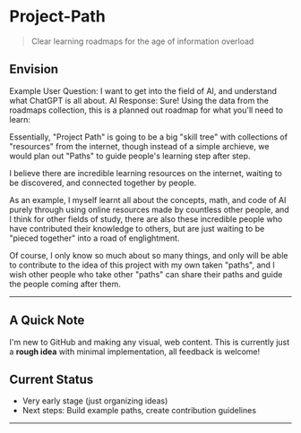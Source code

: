 # Project-Path
> Clear learning roadmaps for the age of information overload

## Envision

Example
User Question: I want to get into the field of AI, and understand what ChatGPT is all about.
AI Response: Sure! Using the data from the roadmaps collection, this is a planned out roadmap for what you'll need to learn:





Essentially, "Project Path" is going to be a big "skill tree" with collections of "resources" from the internet, though instead of a simple archieve, we would plan out "Paths" to guide people's learning step after step. 

I believe there are incredible learning resources on the internet, waiting to be discovered, and connected together by people. 

As an example, I myself learnt all about the concepts, math, and code of AI purely through using online resources made by countless other people, and I think for other fields of study, there are also these incredible people who have contributed their knowledge to others, but are just waiting to be "pieced together" into a road of englightment.

Of course, I only know so much about so many things, and only will be able to contribute to the idea of this project with my own taken "paths", and I wish other people who take other "paths" can share their paths and guide the people coming after them.



-----------------------------
## A Quick Note
I'm new to GitHub and making any visual, web content. This is currently just a **rough idea** with minimal implementation, all feedback is welcome! 

## Current Status
- Very early stage (just organizing ideas)  
- Next steps: Build example paths, create contribution guidelines
-----------------------------


